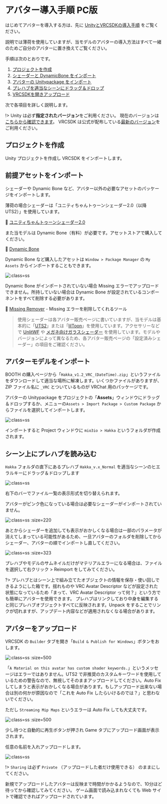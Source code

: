 # アバター導入手順 PC版

はじめてアバターを導入する方は、先に [UnityとVRCSDKの導入手順](vrcsdk.md) をご覧ください。

説明では薄荷を使用していますが、当モデルのアバターの導入方法はすべて一緒のためご自分のアバターに置き換えてご覧ください。

手順は次のとおりです。

1. [プロジェクトを作成](setup_pc.md?id=プロジェクトを作成)
2. [シェーダーと DynamicBone をインポート](setup_pc.md?id=前提アセットをインポート)
3. [アバターの Unitypackage をインポート](setup_pc.md?id=アバターモデルをインポート)
4. [プレハブを適当なシーンにドラッグ＆ドロップ](setup_pc.md?id=シーン上にプレハブを読み込む)
5. [VRCSDKを開きアップロード](setup_pc.md?id=アバターをアップロード)

次で各項目を詳しく説明します。

!> Unity は必ず**指定されたバージョン**をご利用ください。
現在のバージョンは[こちらから確認できます](https://docs.vrchat.com/docs/current-unity-version)。
VRCSDK は公式が配布している[最新のバージョン](https://vrchat.com/home/download)をご利用ください。

## プロジェクトを作成

Unity プロジェクトを作成し VRCSDK をインポートします。

## 前提アセットをインポート

シェーダーや Dynamic Bone など、アバター以外の必要なアセットのパッケージをインポートします。

薄荷の場合シェーダーは「ユニティちゃんトゥーンシェーダー2.0（以降 UTS2）」を使用しています。

🍒 [ユニティちゃんトゥーンシェーダー2.0](https://unity-chan.com/download/releaseNote.php?id=UTS2_0)

また当モデルは Dynamic Bone（有料）が必要です。アセットストアで購入してください。

🍒 [Dynamic Bone](https://assetstore.unity.com/packages/tools/animation/dynamic-bone-16743)

Dynamic Bone など購入したアセットは `Window > Package Manager` の `My Assets` からインポートすることもできます。

![](images/setup_pc_dynamicbone.png ':class=ss')

Dynamic Bone がインポートされていない場合 Missing エラーでアップロードできません。所持していない場合は Dynamic Bone が設定されているコンポーネントをすべて削除する必要があります。

🌱 [Missing Remover](https://riku1227.booth.pm/items/1969758)  - Missing エラーを削除してくれるツール

> 使用シェーダーは各アバター販売ページに書いていますが、当モデルは基本的に「[UTS2](https://unity-chan.com/download/releaseNote.php?id=UTS2_0)」または「[lilToon](https://booth.pm/ja/items/3087170)」を使用しています。アクセサリーなどで [UnlitWF](https://github.com/whiteflare/Unlit_WF_ShaderSuite/releases) や [メガネ向けガラスシェーダー](https://oyasumisan.booth.pm/items/1035152) を使用しています。モデルやバージョンによって異なるため、各アバター販売ページの「設定済みシェーダー」の項目をご確認ください。

## アバターモデルをインポート

BOOTH の購入ページから「`Hakka_v1.2_VRC_(DateTime).zip`」というファイルをダウンロードして適当な場所に解凍します。いくつかファイルがありますが、ZIP ファイル名に `_VRC` とついているものが VRChat 用のパッケージです。

アバターの Unitypackage をプロジェクトの「**Assets**」ウィンドウにドラッグ＆ドロップするか、メニューの`Assets > Import Package > Custom Package` からファイルを選択してインポートします。

![](images/setup_pc01.png ':class=ss')

インポートすると Project ウィンドウに `mio3io > Hakka` というフォルダが作成されます。

## シーン上にプレハブを読み込む

`Hakka` フォルダの直下にあるプレハブ `Hakka_v.x_Normal` を適当なシーンのヒエラルキーにドラッグ＆ドロップします

![](images/setup_pc02.png ':class=ss')

右下のバーでファイル一覧の表示形式を切り替えられます。

アバターがピンク色になっている場合は必要なシェーダーがインポートされていません。

![](images/setup_materialerror.png ':class=ss :size=220')

あとからシェーダーを追加しても表示がおかしくなる場合は一部のパラメータが消えてしまっている可能性があるため、一旦アバターのフォルダを削除してからシェーダー、アバターの順でインポートし直してください。

![](images/setup_materialerror2.png ':class=ss :size=323')

プレハブやモデルのサムネイルだけがマテリアルエラーになる場合は、ファイルを選択して右クリック > Reimport をしてみてください。

?> プレハブとはシーン上で組み立てたオブジェクトの情報を保存・使い回しできるようにした箱です。揺れものや VRC Avatar Descriptor などが設定された状態になっているため「まって、VRC Avatar Descriptor って何？」という方でも簡単にアバターを使用できます。
プレハブはリンクしており中身を編集すると同じプレハブオブジェクトすべてに反映されます。Unpack をすることでリンクが切れますが、アップデート内容などが適用されなくなる場合があります。

## アバターをアップロード

VRCSDK の `Builder` タブを開き「`Build & Publish for Windows`」ボタンをおします。

![](images/setup_pc03.png ':class=ss :size=500')

「`A Material on this avatar has custom shader keywords.`」というメッセージはエラーではありません。UTS2 で非推奨のカスタムキーワードを使用しているための警告なので、無視してそのままアップロードしてください。Auto Fix してしまうと表示がおかしくなる場合があります。もしアップロード出来ない場合は別の何かが原因なので「これを Auto Fix したらいけるのでは？」と思わないでください。


ただし `Streaming Mip Maps` というエラーは Auto Fix しても大丈夫です。

![](images/setup_pc_mipmaperror.png ':class=ss :size=500')


少し待つと自動的に再生ボタンが押され Game タブにアップロード画面が表示されます。



任意の名前を入れアップロードします。

![](images/setup_pc04.png ':class=ss')

!> `Sharing` は必ず `Private` （アップロードした者だけ使用できる） のままにしてください。

新規でアップロードしたアバターは反映まで時間がかかるようなので、10分ほど待ってから確認してみてください。
ゲーム画面で読み込まれなくても Web サイトで確認できればアップロードされています。
